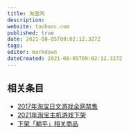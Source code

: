 ```yaml
---
title: 淘宝网
description: 
website: taobaoc.com
published: true
date: 2021-08-05T09:02:12.327Z
tags: 
editor: markdown
dateCreated: 2021-08-05T09:02:12.327Z
---
```


## 相关条目

+ [2017年淘宝日文游戏全网禁售](blocklist/2017年淘宝日文游戏全网禁售.md)
+ [2021年淘宝主机游戏下架](unclear/2021年淘宝主机游戏下架.md)
+ [下架「躺平」相关商品](activities/躺平.md)
